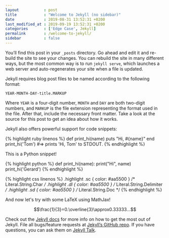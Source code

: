 ```yaml
---
layout           : post
title            : "Welcome to Jekyll (no sidebar)"
date             : 2019-08-31 13:52:31 +0200
last_modified_at : 2019-09-19 13:52:31 +0200
categories       : ['Edge Case', Jekyll]
permalink        : /welcome-to-jekyll/
sidebar          : false
---
```

You’ll find this post in your `_posts` directory. Go ahead and edit it and re-build the site to see your changes. You can rebuild the site in many different ways, but the most common way is to run `jekyll serve`, which launches a web server and auto-regenerates your site when a file is updated.

Jekyll requires blog post files to be named according to the following format:

`YEAR-MONTH-DAY-title.MARKUP`

Where `YEAR` is a four-digit number, `MONTH` and `DAY` are both two-digit numbers, and `MARKUP` is the file extension representing the format used in the file. After that, include the necessary front matter. Take a look at the source for this post to get an idea about how it works.

Jekyll also offers powerful support for code snippets:

{% highlight ruby linenos %}
def print_hi(name)
  puts "Hi, #{name}"
end
print_hi('Tom')
#=> prints 'Hi, Tom' to STDOUT.
{% endhighlight %}

This is a Python snippet!

{% highlight python %}
def print_hi(name):
	print("Hi", name)
print_hi('Gerard')
{% endhighlight %}

{% highlight css linenos %}
.highlight .sc { color: #aa5500  } /* Literal.String.Char */
.highlight .dl { color: #aa5500  } /* Literal.String.Delimiter */
.highlight .sd { color: #aa5500  } /* Literal.String.Doc */
{% endhighlight %}

And now let's try with some LaTeX using MathJax!

$$\frac{1}{3}=0.\overline{3}\approx0.33333...$$

Check out the [Jekyll docs][jekyll-docs] for more info on how to get the most out of Jekyll. File all bugs/feature requests at [Jekyll’s GitHub repo][jekyll-gh]. If you have questions, you can ask them on [Jekyll Talk][jekyll-talk].

[jekyll-docs]: https://jekyllrb.com/docs/home
[jekyll-gh]:   https://github.com/jekyll/jekyll
[jekyll-talk]: https://talk.jekyllrb.com/
